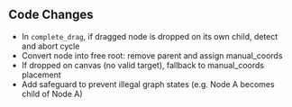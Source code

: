 ## Code Changes

- In `complete_drag`, if dragged node is dropped on its own child, detect and abort cycle
- Convert node into free root: remove parent and assign manual_coords
- If dropped on canvas (no valid target), fallback to manual_coords placement
- Add safeguard to prevent illegal graph states (e.g. Node A becomes child of Node A)
